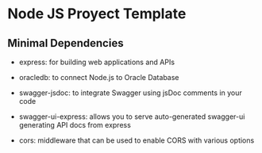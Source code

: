 # Node JS Proyect Template

## Minimal Dependencies

- express: for building web applications and APIs

- oracledb: to connect Node.js to Oracle Database

- swagger-jsdoc: to integrate Swagger using jsDoc comments in your code

- swagger-ui-express: allows you to serve auto-generated swagger-ui generating API docs from express

- cors: middleware that can be used to enable CORS with various options